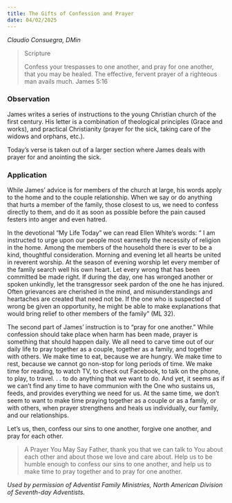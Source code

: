 ```yaml
---
title: The Gifts of Confession and Prayer
date: 04/02/2025
---
```


_Claudio Consuegra, DMin_

> <p>Scripture</p>
> Confess your trespasses to one another, and pray for one another, that you may be healed. The effective, fervent prayer of a righteous man avails much. James 5:16

### Observation

James writes a series of instructions to the young Christian church of the first century. His letter is a combination of theological principles (Grace and works), and practical Christianity (prayer for the sick, taking care of the widows and orphans, etc.).

Today’s verse is taken out of a larger section where James deals with prayer for and anointing the sick.

### Application

While James’ advice is for members of the church at large, his words apply to the home and to the couple relationship. When we say or do anything that hurts a member of the family, those closest to us, we need to confess directly to them, and do it as soon as possible before the pain caused festers into anger and even hatred.

In the devotional “My Life Today” we can read Ellen White’s words: “ I am instructed to urge upon our people most earnestly the necessity of religion in the home. Among the members of the household there is ever to be a kind, thoughtful consideration. Morning and evening let all hearts be united in reverent worship. At the season of evening worship let every member of the family search well his own heart. Let every wrong that has been committed be made right. If during the day, one has wronged another or spoken unkindly, let the transgressor seek pardon of the one he has injured. Often grievances are cherished in the mind, and misunderstandings and heartaches are created that need not be. If the one who is suspected of wrong be given an opportunity, he might be able to make explanations that would bring relief to other members of the family” (ML 32).

The second part of James’ instruction is to “pray for one another.” While confession should take place when harm has been made, prayer is something that should happen daily. We all need to carve time out of our daily life to pray together as a couple, together as a family, and together with others. We make time to eat, because we are hungry. We make time to rest, because we cannot go non-stop for long periods of time. We make time for reading, to watch TV, to check out Facebook, to talk on the phone, to play, to travel. . . to do anything that we want to do. And yet, it seems as if we can’t find any time to have communion with the One who sustains us, feeds, and provides everything we need for us. At the same time, we don’t seem to want to make time praying together as a couple or as a family, or with others, when prayer strengthens and heals us individually, our family, and our relationships.

Let’s us, then, confess our sins to one another, forgive one another, and pray for each other.

> <callout>A Prayer You May Say</callout>
> Father, thank you that we can talk to You about each other and about those we love and care about. Help us to be humble enough to confess our sins to one another, and help us to make time to pray together and to pray for one another.

_Used by permission of Adventist Family Ministries, North American Division of Seventh-day Adventists._